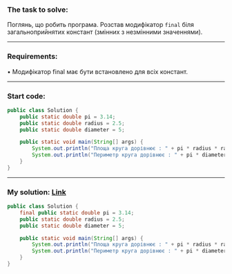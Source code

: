 ### **The task to solve:**  

Поглянь, що робить програма. Розстав модифікатор `final` біля загальноприйнятих констант (змінних з незмінними значеннями).

---

### **Requirements:**  

• Модифікатор final має бути встановлено для всіх констант.

---

### **Start code:**  

```java
public class Solution {
    public static double pi = 3.14;
    public static double radius = 2.5;
    public static double diameter = 5;

    public static void main(String[] args) {
        System.out.println("Площа круга дорівнює : " + pi * radius * radius);
        System.out.println("Периметр круга дорівнює : " + pi * diameter);
    }
}
```

---

### **My solution: [Link](./src/Solution.java)**  

```java
public class Solution {
    final public static double pi = 3.14;
    public static double radius = 2.5;
    public static double diameter = 5;

    public static void main(String[] args) {
        System.out.println("Площа круга дорівнює : " + pi * radius * radius);
        System.out.println("Периметр круга дорівнює : " + pi * diameter);
    }
}
```
